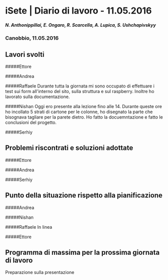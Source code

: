 

# iSete | Diario di lavoro - 11.05.2016
##### N. Anthonippillai, E. Ongaro, R. Scarcella, A. Lupica, S. Ushchapivskyy
### Canobbio, 11.05.2016

## Lavori svolti

#####Ettore

#####Andrea

#####Raffaele
Durante tutta la giornata mi sono occupato di effettuare i test sui form all'interno del sito, sulla struttura e sul raspberry.
Inoltre ho lavorato sulla documentazione.

#####Nishan
Oggi ero presente alla lezione fino alle 14. Durante queste ore ho incollato 5 strati di cartone
per le colonne, ho disegnato la parte che bisognava tagliare per la parete dietro. Ho fatto la docuemntazione e fatto le conclusioni del progetto. 

#####Serhiy


##  Problemi riscontrati e soluzioni adottate

#####Ettore

#####Andrea


#####Serhiy

##  Punto della situazione rispetto alla pianificazione

#####Andrea


#####Nishan

#####Raffaele
In linea

#####Ettore


## Programma di massima per la prossima giornata di lavoro

Preparazione sulla presentazione
